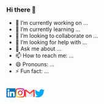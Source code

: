 ### Hi there 👋

<!--
**danish2694/danish2694** is a ✨ _special_ ✨ repository because its `README.md` (this file) appears on your GitHub profile.

Here are some ideas to get you started:
-->
- 🔭 I’m currently working on ...
- 🌱 I’m currently learning ...
- 👯 I’m looking to collaborate on ...
- 🤔 I’m looking for help with ...
- 💬 Ask me about ...
- 📫 How to reach me: ...
- 😄 Pronouns: ...
- ⚡ Fun fact: ...

<br>

  <a href="https://in.linkedin.com/in/danish2694">
    <img align="left" alt="Mohammad Danish | Linkedin" width="24px" src="https://github.com/danish2694/danish2694/blob/master/Assets/Linkedin.svg" />
  </a>
  <a href="https://www.instagram.com/conquerordanish/">
    <img align="left" alt="Mohammad Danish | Instagram" width="24px" src="https://github.com/danish2694/danish2694/blob/master/Assets/Instagram.svg" />
  </a>
  <a href="mailto:mohammad.danish2694@gmail.com">
    <img align="left" alt="Mohammad Danish | Gmail" width="26px" src="https://github.com/danish2694/danish2694/blob/master/Assets/Gmail.svg" />
  </a>
  <a href="https://twitter.com/conquerordanish">
    <img align="left" alt="Mohammad Danish | Twitter" width="26px" src="https://github.com/danish2694/danish2694/blob/master/Assets/Twitter.svg" />
  </a>
<br>

